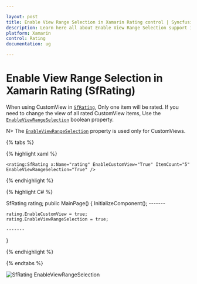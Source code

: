 ```yaml
---

layout: post
title: Enable View Range Selection in Xamarin Rating control | Syncfusion
description: Learn here all about Enable View Range Selection support in Syncfusion Xamarin Rating (SfRating) control and more.
platform: Xamarin
control: Rating
documentation: ug

---
```


# Enable View Range Selection in Xamarin Rating (SfRating)

When using CustomView in [`SfRating`](https://help.syncfusion.com/cr/xamarin/Syncfusion.SfRating.XForms.SfRating.html), Only one item will be rated. If you need to change the view of all rated CustomView items, Use the [`EnableViewRangeSelection`](https://help.syncfusion.com/cr/xamarin/Syncfusion.SfRating.XForms.SfRating.html#Syncfusion_SfRating_XForms_SfRating_EnableViewRangeSelection) boolean property.

N> The [`EnableViewRangeSelection`](https://help.syncfusion.com/cr/xamarin/Syncfusion.SfRating.XForms.SfRating.html#Syncfusion_SfRating_XForms_SfRating_EnableViewRangeSelection) property is used only for CustomViews. 

{% tabs %}

{% highlight xaml %}

	<rating:SfRating x:Name="rating" EnableCustomView="True" ItemCount="5" EnableViewRangeSelection="True" />
	
{% endhighlight %}

{% highlight C# %}

SfRating rating;
public MainPage()
{
    InitializeComponent();
    -------

    rating.EnableCustomView = true;
    rating.EnableViewRangeSelection = true;
    
    -------
}

{% endhighlight %}

{% endtabs %}

![SfRating EnableViewRangeSelection](images/enableviewrangeselection.png)

